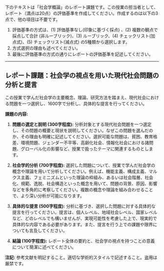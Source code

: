 下のテキストは「社会学概論」のレポート課題です。この授業の担当者として、レポート（満点は20点）の評価基準を作成してください。作成するのは以下の3点で、他の項目は不要です。

1. 評価基準の方式は、(1) 評価基準なし(印象に基づく採点) 、(2) 複数の観点で採点して合計  (非ルーブリック)、(3) ルーブリック、(4) チェックリスト(加点式)、(5) チェックリスト(減点式) の5種類から選択します。
2. 方式選択の理由も述べてください。
3. 最後に評価基準の方式の通りにレポートの評価基準を記述してください。

---------------------------------------
## レポート課題：社会学の視点を用いた現代社会問題の分析と提言

この授業で学んだ社会学の主要概念、理論、研究方法を踏まえ、現代社会における問題を一つ選択し、1600字で分析し、具体的な提言を行ってください。

**課題の内容:**

1. **問題の選定と説明 (300字程度):**  分析対象とする現代社会問題を一つ選定し、その問題の概要と現状を説明してください。なぜこの問題を選んだのか、その理由も明確に記述してください。選択可能な問題は、貧困、教育格差、環境問題、ジェンダー不平等、高齢化社会、情報化社会における諸問題、グローバル化の影響など、授業で扱ったテーマに関連するものとします。

2. **社会学的分析 (700字程度):**  選択した問題について、授業で学んだ社会学の概念や理論を用いて分析してください。例えば、機能主義、構成主義、マルクス主義、フェミニズムといった理論の枠組み、あるいは社会階層、社会化、規範、逸脱、社会構造といった概念を用いて、問題の背景、原因、影響などを多角的に考察してください。複数の概念や理論を組み合わせることで、より深い分析が可能になります。

3. **具体的な提言 (500字程度):**  分析に基づき、選択した問題に対する具体的な提言を行ってください。提言は、個人レベル、地域社会レベル、国家レベルなど、どのレベルでも構いませんが、実現可能性を考慮した上で、現実的で具体的な内容である必要があります。また、提言を行う上での課題や限界についても言及してください。

4. **結論 (100字程度):**  レポート全体の要約と、社会学の視点を持つことの意義について簡潔に述べてください。


**注記:**  参考文献を明記すること。適切な学術的スタイルで記述すること。盗用は厳禁です。
